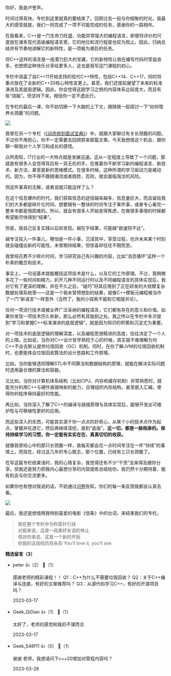 你好，我是卢誉声。

时间过得真快，专栏到这里就真的要结束了。回顾过去一段与你相聚的时光，我最大的感受就是，我们一同完成了一项不可能完成的任务，感谢你的一路相伴。

在我看来，C++是一门生命力旺盛、功能异常强大的编程语言，即便将评价的尺度放在诸多现代高级编程语言里，它的地位和流行程度也叹为观止。因此，归纳总结并有节奏地讲解它的新特性，是一项极为艰巨的任务。

但C++这样的语言是一座潜力巨大的宝藏，它的新特性让我在编写代码时受益良多，也想把这种快乐分享给更多人，这也是我写这门课程的初心。

专栏中涵盖了自C++11开始支持的现代C++特性，包括C++14、C++17，同时将重点放在了全新的C++20核心特性变更上。甚至，我们还提前展望了未来的标准演进及其底层逻辑。因此，你会觉得这趟学习之旅的内容体系比较庞大，而且有些“烧脑”。但坚持下来，相信你一定不虚此行。

在专栏的最后一课，你不妨切换一下大脑的上下文，跟随我一起探讨一下“如何喂养长颈鹿”的问题。

![](https://static001.geekbang.org/resource/image/41/e4/41ef0c1fba0f6079c7f73d7bab3ef4e4.jpg?wh=2937x1682)

我曾在另一个专栏（[《动态规划面试宝典》](https://time.geekbang.org/column/intro/100060501)）中，就跟大家聊过有关长颈鹿的问题。不过你不用担心，你不一定需要去回顾原来那篇文章。今天我想借这个机会，跟你聊一聊我对个人学习和成长的感悟。

众所周知，IT行业的一大特点就是发展迅速。这从一定程度上导致了一个问题，那就是有很多人会觉得背后有一双无形的手，在推着你不断学习新的编程语言、新技术、新方法，甚至是新的思维模式。在很多时候，这种所谓的学习驱动力是被动的。因为，你不得不跟随潮流或者趋势，否则，就会面临淘汰的风险。

但这件事真的无解，或者说就只能这样了么？

在这个信息爆炸的时代，我们获取信息的途径越来越多，信息量巨大，而且留给我们的大多都是碎片化时间，想要拥有一整块的时间专注于某件事，或者专心看完一整本书都是很困难的。所以，就会有很多人开始变得焦虑，在做很多事情的时候都希望能尽快得到“结果”。

但是，我自己反复实践以后却发现。越在乎结果，可能越“欲速则不达”。

越专注投入一件事儿，哪怕是一件小事，沉浸其中，享受过程，也许未来某个时刻就会碰撞出新的可能性。未曾期待结果，但惊喜却往往不期而至。

我曾经花费不少碎片时间，学习研究自己有兴趣的内容，比如“消息循环”这样一个朴素的概念和技术。

事实上，一句话基本就能概括这项技术是什么，以及它的工作原理。不过，我稍微多花了一些时间和精力，扒开几种不同运行时以及不同编程语言的具体实现后，我对它有了更深的理解，并在不久之后，“碰巧”将其应用到了正在研发的大规模复杂数据处理系统里——这是一个我未曾预想到的结果，就像C++模板元编程被当作了一门“新语言”一样意外（当然了，我的小探索不能和它相提并论）。

任何一项流行技术或被业界广泛采纳的编程语言，它们都有存在的意义和价值。如果你发现一项技术历久弥新，那么必然有其独到之处。我之所以在专栏中多次提到“学习和掌握C++标准演进的底层逻辑”，就是因为知识的积累和沉淀尤为重要。

对一项技术的底层逻辑的理解深度，以及编程思想精进的高度，往往决定了一个人的上限。比如说，当你对C++设计哲学熟稔于心的时候，其实就不难理解为何C++不会去默认提供垃圾回收（GC）机制。同时，在你了解JVM的垃圾回收机制时，也更能体会垃圾回收算法的设计思路和工作原理。

比如，当你能够透彻理解STL中不同算法和数据结构的原理，就能在解决实际问题时选用最合理的算法和容器。

又比如，当你对计算机体系结构（比如CPU、内存和缓存机制）非常熟悉时，就能充分利用C++与硬件直接映射的能力，合理组织内存结构，甚至嵌入汇编，使得你的程序保持最好的性能。

再比如，当你深入了解了C++的编译与链接原理与具体实现后，能够开发出可维护性与可移植性更好的应用。

而这些深入的东西，可能其实源于你一点点的好奇心，从某个小的技术点作为起点，掌握并吃透它，然后再继续深挖，直到“底层”。**这一切，都是一脉相承的。保持持续学习的习惯，你一定能有实实在在、真真切切的收获。**

就像我曾经心中的那只长颈鹿一样，我每天都会花一点时间专注在一件“持续”的事情上。而现在，经过这几年的专心致志，那个位置，已经有三只长颈鹿了。

在写这篇专栏结束语时，我的心情复杂，我觉得还有不少“干货”没来得及跟你分享。但我还是努力把我内心最想分享的内容提炼总结给你。我仍然十分期待着，能有机会与你交流更多。

如果你也有想对我说的话，不妨通过[问卷](https://jinshuju.net/f/Z9FmwJ)告知，你们的每一条反馈我都会认真去看。

[![](https://static001.geekbang.org/resource/image/7c/6c/7c537322f0634ed81a0795d10d68c96c.jpg?wh=1142x801)](https://jinshuju.net/f/Z9FmwJ)

最后，我还是想借用我特别喜爱的电影《信条》中的台词，来结束我们的专栏。

> 我在整个专栏中为你穿针引线  
> 对我来说，这是一段美好友谊的休止  
> 但对你来说，这是一个新的开始  
> 你我的这段经历将永存 You’ll love it, you’ll see
<div><strong>精选留言（3）</strong></div><ul>
<li><span>peter</span> 👍（2） 💬（1）<p>感谢老师的精彩课程！！
Q1：C++为什么不需要垃圾回收？
Q2：关于C++编译与连接，有好的文章推荐吗？
Q3：从源代码学习C++，有好的开源项目吗？</p>2023-03-17</li><br/><li><span>Geek_QiDian</span> 👍（1） 💬（1）<p>太好了，老师的感觉和我的不谋而合</p>2023-03-17</li><br/><li><span>Geek_548f11</span> 👍（0） 💬（1）<p>谢谢 老师，我想请问下c++20增加对管程内容吗？</p>2023-03-28</li><br/>
</ul>